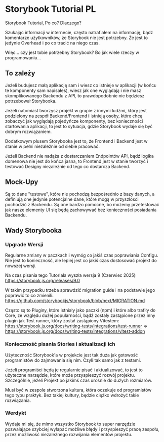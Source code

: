 # Storybook Tutorial PL
Storybook Tutorial, Po co? Dlaczego?

Szukając informacji w internecie, często natrafiałem na informację, bądź komentarze użytkowników, że Storybook nie jest potrzebny. Że jest to jedynie Overhead i po co tracić na niego czas.

Więc... czy jest tobie potrzebny Storybook? Bo jak wiele rzeczy w programowaniu...

## To zależy

Jeżeli budujesz małą aplikację sam i wiesz co istnieje w aplikacji (w końcu te komponenty sam napisałeś), wiesz jak one wyglądają i nie masz skomplikowanego Backendu z API, to prawdopodobnie nie będziesz potrzebował Storybooka. 

Jeżeli natomiast tworzysz projekt w grupie z innymi ludźmi, który jest podzielony na zespół Backend/Frontend i istnieją osoby, które chcą zobaczyć jak wyglądają pojedyńcze komponenty, bez konieczności startowania aplikacji, to jest to sytuacja, gdzie Storybook wydaje się być dobrym rozwiązaniem. 

Dodatkowym plusem Storybooka jest to, że Frontend i Backend jest w stanie w pełni niezależnie od siebie pracować.

Jeżeli Backend nie nadąża z dostarczaniem Endpointów API, bądź logika domenowa nie jest do końca jasna, to Frontend jest w stanie tworzyć i testować Designy niezależnie od tego co dostarcza Backend.

## Mock-Upy

Są to dane "testowe", które nie pochodzą bezpośrednio z bazy danych, a definiują one jedynie potencjalne dane, które mogą w przyszłosci pochodzić z Backendu. Są one bardzo pomocne, bo możemy przetestować jak nasze elementy UI się będą zachowywać bez konieczności posiadania Backendu.

## Wady Storybooka

### Upgrade Wersji

Regularne zmiany w paczkach i wymóg co jakiś czas poprawiania Configu. Nie jest to konieczność, ale lepiej jest co jakiś czas dostosować projekt do nowszej wersji. 

Na czas pisania tego Tutoriala wyszła wersja 9 (Czerwiec 2025)
https://storybook.js.org/releases/9.0

W takim przypadku trzeba sprawdzić migration guide i na podstawie jego poprawić to co zmienili.
https://github.com/storybookjs/storybook/blob/next/MIGRATION.md

Często są to Pluginy, które istniały jako paczki (npm) i które albo trafiły do Core, ze względu dużej popularności, bądź zostały zastąpione przez inny plugin jak Test runner, który został zastąpiony Vitestem: 
https://storybook.js.org/docs/writing-tests/integrations/test-runner
=> https://storybook.js.org/docs/writing-tests/integrations/vitest-addon

### Konieczność pisania Stories i aktualizacji ich

Użyteczność Storybook'a w projekcie jest tak duża jak gotowość programistów do zajmowania się nim. 
Czyli tak samo jak z testami. 

Jeżeli programiści będą je regularnie pisać i aktualizować, to jest to użyteczne narzędzie, które może przyspieszyć rozwój projektu. Szczególnie, jeżeli Projekt po jakimś czas urośnie do dużych rozmiarów. 

Musi być w zespole stworzona kultura, która oczekuje od programistów tego typu praktyk. 
Bez takiej kultury, będzie ciężko wdrożyć takie rozwiązania. 

### Werdykt

Wydaje mi się, że mimo wszystko Storybook to super narzędzie pozwalające szybciej wyłapać możliwe błędy i przyspieszyć pracę zespołu, przez możliwość niezależnego rozwijania elementów projektu. 



